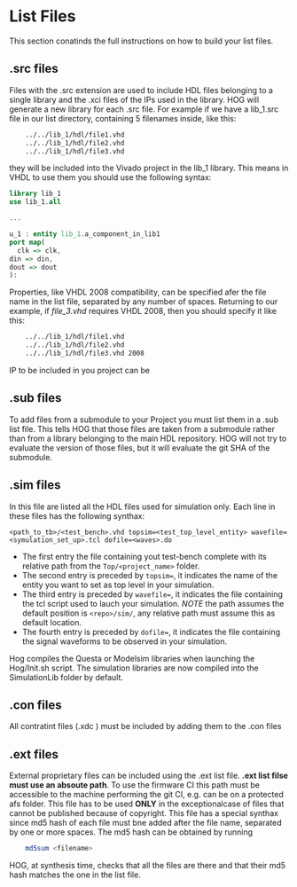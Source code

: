 # List Files

This section conatinds the full instructions on how to build your list files.

## .src files

Files with the .src extension are used to include HDL files belonging to a single library and the .xci files of the IPs used in the library.
HOG will generate a new library for each .src file.
For example if we have a lib_1.src file in our list directory, containing 5 filenames inside, like this:

```bash
    ../../lib_1/hdl/file1.vhd
    ../../lib_1/hdl/file2.vhd
    ../../lib_1/hdl/file3.vhd
```

they will be included into the Vivado project in the lib_1 library. 
This means in VHDL to use them you should use the following syntax:

```vhdl
library lib_1
use lib_1.all

...

u_1 : entity lib_1.a_component_in_lib1 
port map(
  clk => clk,
din => din,
dout => dout
):
```
Properties, like VHDL 2008 compatibility, can be specified afer the file name in the list file, separated by any number of spaces. 
Returning to our example, if _file_3.vhd_ requires VHDL 2008, then you should specify it like this:

```bash
    ../../lib_1/hdl/file1.vhd 
    ../../lib_1/hdl/file2.vhd
    ../../lib_1/hdl/file3.vhd 2008
```

IP to be included in you project can be 

## .sub files

To add files from a submodule to your Project you must list them in a .sub list file.
This tells HOG that those files are taken from a submodule rather than from a library belonging to the main HDL repository.
HOG will not try to evaluate the version of those files, but it will evaluate the git SHA of the submodule.

## .sim files

In this file are listed all the HDL files used for simulation only.
Each line in these files has the following synthax:

```
<path_to_tb>/<test_bench>.vhd topsim=<test_top_level_entity> wavefile=<symulation_set_up>.tcl dofile=<waves>.do
```

* The first entry the file containing yout test-bench complete with its relative path from the `Top/<project_name>` folder.
* The second entry is preceded by `topsim=`, it indicates the name of the entity you want to set as top level in your simulation.
* The third entry is preceded by `wavefile=`, it indicates the file containing the tcl script used to lauch your simulation. *NOTE* the path assumes the default position is `<repo>/sim/`, any relative path must assume this as default location.
* The fourth entry is preceded by `dofile=`, it indicates the file containing the signal waveforms to be observed in your simulation.

Hog compiles the Questa or Modelsim libraries when launching the Hog/Init.sh script.
The simulation libraries are now compiled into the SimulationLib folder by default.

## .con files

All contratint files (.xdc ) must be included by adding them to the .con files

## .ext files

External proprietary files can be included using the .ext list file.
__.ext list filse must use an absoute path__.
To use the firmware CI this path must be accessible to the machine performing the git CI, e.g. can be on a protected afs folder.
This file has to be used __ONLY__ in the exceptionalcase of files that cannot be published because of copyright.
This file has a special synthax since md5 hash of each file must bne added after the file name, separated by one or more spaces.
The md5 hash can be obtained by running

```bash
	md5sum <filename>
```
HOG, at synthesis time, checks that all the files are there and that their md5 hash matches the one in the list file.
